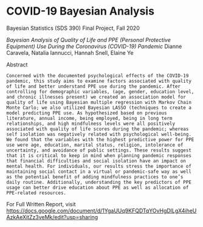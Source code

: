 # COVID-19 Bayesian Analysis

Bayesian Statistics (SDS 390) Final Project, Fall 2020

_Bayesian Analysis of Quality of Life and PPE (Personal Protective Equipment) Use During the Coronavirus (COVID-19) Pandemic_ 
Dianne Caravela, Natalia Iannucci, Hannah Snell, Elaine Ye

Abstract 

	Concerned with the documented psychological effects of the COVID-19 pandemic, this study aims to examine factors associated with quality of life and better understand PPE use during the pandemic. After controlling for demographic variables, (age, gender, education level, and chronic illnesses present) we created an association model for quality of life using Bayesian multiple regression with Markov Chain Monte Carlo; we also utilized Bayesian LASSO (techniques to create a model predicting PPE use. As hypothesized based on previous literature, annual income, being employed, being in long term relationships, and high mindfulness levels were all positively associated with quality of life scores during the pandemic; whereas self isolation was negatively related with psychological well-being. We found that the variables with the highest predictive power for PPE use were age, education, marital status, religion, intolerance of uncertainty, and avoidance of public settings. These results suggest that it is critical to keep in mind when planning pandemic responses that financial difficulties and social isolation have an impact on mental health. For individuals, our results stress the importance of maintaining social contact in a virtual or pandemic-safe way as well as the potential benefit of adding mindfulness practices to one’s daily routine. Additionally, understanding the key predictors of PPE usage can better drive education about PPE as well as allocation of PPE-related resources.

For Full Written Report, visit https://docs.google.com/document/d/1YgaUUq9KFQDTqYOvHgDlLgX4iheUAzkAeXitZz3veMk/edit?usp=sharing
